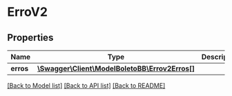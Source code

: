 # ErroV2

## Properties
Name | Type | Description | Notes
------------ | ------------- | ------------- | -------------
**erros** | [**\Swagger\Client\ModelBoletoBB\Errov2Erros[]**](Errov2Erros.md) |  | [optional] 

[[Back to Model list]](../../README.md#documentation-for-models) [[Back to API list]](../../README.md#documentation-for-api-endpoints) [[Back to README]](../../README.md)

